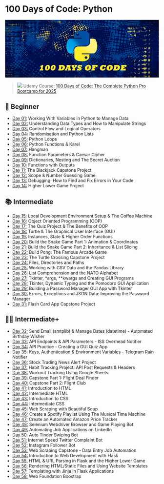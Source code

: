 # 100 Days of Code: Python
![](assests/python_code.png)

>  <img src="https://user-images.githubusercontent.com/74038190/212257472-08e52665-c503-4bd9-aa20-f5a4dae769b5.gif" width="15"> Udemy Course: [100 Days of Code: The Complete Python Pro Bootcamp for 2025](https://www.udemy.com/course/100-days-of-code/)

## 📖 Beginner 
- [Day 01:](https://github.com/2tzz/100Days_Python_Udemy/tree/main/Logs/day01) Working With Variables in Python to Manage Data
- [Day 02:](https://github.com/2tzz/100Days_Python_Udemy/tree/main/Logs/day02) Understanding Data Types and How to Manipulate Strings
- [Day 03:](https://github.com/2tzz/100Days_Python_Udemy/tree/main/Logs/day03) Control Flow and Logical Operators
- [Day 04:](https://github.com/2tzz/100Days_Python_Udemy/tree/main/Logs/day04) Randomisation and Python Lists
- [Day 05:](https://github.com/2tzz/100Days_Python_Udemy/tree/main/Logs/day05) Python Loops
- [Day 06:](https://github.com/2tzz/100Days_Python_Udemy/tree/main/Logs/day06) Python Functions & Karel
- [Day 07:](https://github.com/2tzz/100Days_Python_Udemy/tree/main/Logs/day07) Hangman
- [Day 08:](https://github.com/2tzz/100Days_Python_Udemy/tree/main/Logs/day08) Function Parameters & Caesar Cipher
- [Day 09:](https://github.com/2tzz/100Days_Python_Udemy/tree/main/Logs/day09) Dictionaries, Nesting and The Secret Auction
- [Day 10:](https://github.com/2tzz/100Days_Python_Udemy/tree/main/Logs/day10) Functions with Outputs
- [Day 11:](https://github.com/2tzz/100Days_Python_Udemy/tree/main/Logs/day11) The Blackjack Capstone Project
- [Day 12:](https://github.com/2tzz/100Days_Python_Udemy/tree/main/Logs/day12) Scope & Number Guessing Game
- [Day 13:](https://github.com/2tzz/100Days_Python_Udemy/tree/main/Logs/day13) Debugging: How to Find and Fix Errors in Your Code
- [Day 14:](https://github.com/2tzz/100Days_Python_Udemy/tree/main/Logs/day14) Higher Lower Game Project
## 📚 Intermediate
- [Day 15:](https://github.com/2tzz/100Days_Python_Udemy/tree/main/Logs/day15) Local Development Environment Setup & The Coffee Machine
- [Day 16:](https://github.com/2tzz/100Days_Python_Udemy/tree/main/Logs/day16) Object Oriented Programming (OOP)
- [Day 17:](https://github.com/2tzz/100Days_Python_Udemy/tree/main/Logs/day17) The Quiz Project & The Benefits of OOP
- [Day 18:](https://github.com/2tzz/100Days_Python_Udemy/tree/main/Logs/day18) Turtle & The Graphical User Interface (GUI)
- [Day 19:](https://github.com/2tzz/100Days_Python_Udemy/tree/main/Logs/day19) Instances, State & Higher Order Functions
- [Day 20:](https://github.com/2tzz/100Days_Python_Udemy/tree/main/Logs/day20) Build the Snake Game Part 1: Animation & Coordinates
- [Day 21:](https://github.com/2tzz/100Days_Python_Udemy/tree/main/Logs/day21) Build the Snake Game Part 2: Inheritance & List Slicing
- [Day 22:](https://github.com/2tzz/100Days_Python_Udemy/tree/main/Logs/day22) Build Pong: The Famous Arcade Game
- [Day 23:](https://github.com/2tzz/100Days_Python_Udemy/tree/main/Logs/day23) The Turtle Crossing Capstone Project
- [Day 24:](https://github.com/2tzz/100Days_Python_Udemy/tree/main/Logs/day24) Files, Directories and Paths
- [Day 25:](https://github.com/2tzz/100Days_Python_Udemy/tree/main/Logs/day25) Working with CSV Data and the Pandas Library
- [Day 26:](https://github.com/2tzz/100Days_Python_Udemy/tree/main/Logs/day26) List Comprehension and the NATO Alphabet
- [Day 27:](https://github.com/2tzz/100Days_Python_Udemy/tree/main/Logs/day27) Tkinter, *args, **kwargs and Creating GUI Programs
- [Day 28:](https://github.com/2tzz/100Days_Python_Udemy/tree/main/Logs/day28) Tkinter, Dynamic Typing and the Pomodoro GUI Application
- [Day 29:](https://github.com/2tzz/100Days_Python_Udemy/tree/main/Logs/day29) Building a Password Manager GUI App with Tkinter
- [Day 30:](https://github.com/2tzz/100Days_Python_Udemy/tree/main/Logs/day30) Errors, Exceptions and JSON Data: Improving the Password Manager
- [Day 31:](https://github.com/2tzz/100Days_Python_Udemy/tree/main/Logs/day31) Flash Card App Capstone Project
## 👨‍💻 Intermediate+
- [Day 32:](https://github.com/2tzz/100Days_Python_Udemy/tree/main/Logs/day31) Send Email (smtplib) & Manage Dates (datetime) - Automated Birthday Wisher
- [Day 33:](https://github.com/2tzz/100Days_Python_Udemy/tree/main/Logs/day31) API Endpoints & API Parameters - ISS Overhead Notifier
- [Day 34:](https://github.com/2tzz/100Days_Python_Udemy/tree/main/Logs/day31) API Practice - Creating a GUI Quiz App
- [Day 35:](https://github.com/2tzz/100Days_Python_Udemy/tree/main/Logs/day31) Keys, Authentication & Environment Variables - Telegram Rain Notifier
- [Day 36:](https://github.com/2tzz/100Days_Python_Udemy/tree/main/Logs/day31) Stock Trading News Alert Project
- [Day 37:](https://github.com/2tzz/100Days_Python_Udemy/tree/main/Logs/day31) Habit Tracking Project: API Post Requests & Headers
- [Day 38:](https://github.com/2tzz/100Days_Python_Udemy/tree/main/Logs/day31) Workout Tracking Using Google Sheets
- [Day 39:](https://github.com/2tzz/100Days_Python_Udemy/tree/main/Logs/day31) Capstone Part 1: Flight Deal Finder
- [Day 40:](https://github.com/2tzz/100Days_Python_Udemy/tree/main/Logs/day31) Capstone Part 2: Flight Club
- [Day 41:](https://github.com/2tzz/100Days_Python_Udemy/tree/main/Logs/day31) Introduction to HTML
- [Day 42:](https://github.com/2tzz/100Days_Python_Udemy/tree/main/Logs/day31) Intermediate HTML
- [Day 43:](https://github.com/2tzz/100Days_Python_Udemy/tree/main/Logs/day31) Introduction to CSS
- [Day 44:](https://github.com/2tzz/100Days_Python_Udemy/tree/main/Logs/day31) Intermediate CSS
- [Day 45:](https://github.com/2tzz/100Days_Python_Udemy/tree/main/Logs/day31) Web Scraping with Beautiful Soup
- [Day 46:](https://github.com/2tzz/100Days_Python_Udemy/tree/main/Logs/day31) Create a Spotify Playlist Using The Musical Time Machine
- [Day 47:](https://github.com/2tzz/100Days_Python_Udemy/tree/main/Logs/day31) Create an Automated Amazon Price Tracker
- [Day 48:](https://github.com/2tzz/100Days_Python_Udemy/tree/main/Logs/day31) Selenium Webdriver Browser and Game Playing Bot
- [Day 49:](https://github.com/2tzz/100Days_Python_Udemy/tree/main/Logs/day31) Automating Job Applications on LinkedIn
- [Day 50:](https://github.com/2tzz/100Days_Python_Udemy/tree/main/Logs/day31) Auto Tinder Swiping Bot
- [Day 51:](https://github.com/2tzz/100Days_Python_Udemy/tree/main/Logs/day31) Internet Speed Twitter Complaint Bot
- [Day 52:](https://github.com/2tzz/100Days_Python_Udemy/tree/main/Logs/day31) Instagram Follower Bot
- [Day 53:](https://github.com/2tzz/100Days_Python_Udemy/tree/main/Logs/day31) Web Scraping Capstone - Data Entry Job Automation
- [Day 54:](https://github.com/2tzz/100Days_Python_Udemy/tree/main/Logs/day31) Introduction to Web Development with Flask
- [Day 55:](https://github.com/2tzz/100Days_Python_Udemy/tree/main/Logs/day31) HTML & URL Parsing in Flask and the Higher Lower Game
- [Day 56:](https://github.com/2tzz/100Days_Python_Udemy/tree/main/Logs/day31) Rendering HTML/Static Files and Using Website Templates
- [Day 57:](https://github.com/2tzz/100Days_Python_Udemy/tree/main/Logs/day31) Templating with Jinja in Flask Applications
- [Day 58:](https://github.com/2tzz/100Days_Python_Udemy/tree/main/Logs/day31) Web Foundation Boostrap